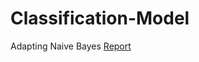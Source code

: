 # Classification-Model
Adapting Naive Bayes
 [Report](https://ceberriosm.github.io/Classification-Model/)
